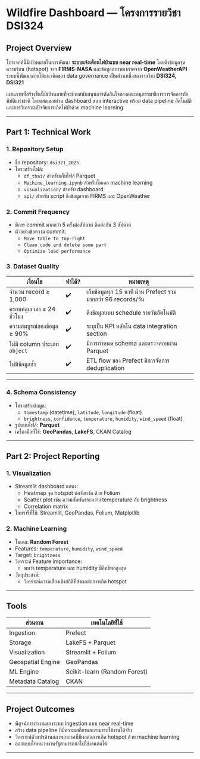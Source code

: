 # Wildfire Dashboard — โครงการรายวิชา DSI324

## Project Overview

โปรเจกต์นี้มีเป้าหมายในการพัฒนา **ระบบแจ้งเตือนไฟป่าแบบ near real-time** โดยดึงข้อมูลจุดความร้อน (hotspot) จาก **FIRMS-NASA** และข้อมูลสภาพอากาศจาก **OpenWeatherAPI** ระบบนี้พัฒนาภายใต้แนวคิดของ data governance เป็นส่วนหนึ่งของรายวิชา **DSI324, DSI321**

แผนภาพที่สร้างขึ้นนี้มีเป้าหมายที่จะช่วยสนับสนุนการตัดสินใจของคณะอนุกรรมาธิการการจัดการภัยพิบัติแห่งชาติ โดยแสดงผลผ่าน dashboard แบบ interactive พร้อม data pipeline อัตโนมัติ และการวิเคราะห์ปัจจัยการเกิดไฟป่าด้วย machine learning

---

## Part 1: Technical Work

### 1. Repository Setup
- ชื่อ repository: `dsi321_2025`
- โครงสร้างไฟล์:
  - `df_thai/` สำหรับเก็บไฟล์ Parquet
  - `Machine_learning.ipynb` สำหรับโมเดล machine learning
  - `visualization/` สำหรับ dashboard
  - `api/` สำหรับ script ดึงข้อมูลจาก FIRMS และ OpenWeather

### 2. Commit Frequency
- มีการ commit มากกว่า 5 ครั้งต่อสัปดาห์ ติดต่อกัน 3 สัปดาห์
- ตัวอย่างข้อความ commit:
  - `Move table to top-right`
  - `Clean code and delete some part`
  - `Optimize load performance`

### 3. Dataset Quality

| เงื่อนไข                              | ทำได้? | หมายเหตุ |
|--------------------------------------|--------|----------|
| จำนวน record ≥ 1,000                 | ✔️     | เก็บข้อมูลทุก 15 นาที ผ่าน Prefect รวมมากกว่า 96 records/วัน |
| ครอบคลุมเวลา ≥ 24 ชั่วโมง           | ✔️     | ดึงข้อมูลแบบ schedule รายวันอัตโนมัติ |
| ความสมบูรณ์ของข้อมูล ≥ 90%         | ✔️     | ระบุเป็น KPI หลักใน data integration section |
| ไม่มี column ประเภท `object`        | ✔️     | มีการกำหนด schema และตรวจสอบผ่าน Parquet |
| ไม่มีข้อมูลซ้ำ                       | ✔️     | ETL flow ของ Prefect มีการจัดการ deduplication |

---

### 4. Schema Consistency
- โครงสร้างข้อมูล:
  - `timestamp` (datetime), `latitude`, `longitude` (float)
  - `brightness`, `confidence`, `temperature`, `humidity`, `wind_speed` (float)
- รูปแบบไฟล์: **Parquet**
- เครื่องมือที่ใช้: **GeoPandas**, **LakeFS**, CKAN Catalog

---

## Part 2: Project Reporting

### 1. Visualization
- Streamlit dashboard แสดง:
  - Heatmap จุด hotspot ต่อจังหวัด ด้วย Folium
  - Scatter plot เช่น ความสัมพันธ์ระหว่าง temperature กับ brightness
  - Correlation matrix
- ไลบรารีที่ใช้: Streamlit, GeoPandas, Folium, Matplotlib

### 2. Machine Learning
- โมเดล: **Random Forest**
- Features: `temperature`, `humidity`, `wind_speed`
- Target: `brightness`
- วิเคราะห์ Feature importance:
  - พบว่า temperature และ humidity มีอิทธิพลสูงสุด
- วัตถุประสงค์:
  - วิเคราะห์ความเสี่ยงเชิงสถิติที่ส่งผลต่อการเกิด hotspot

---

## Tools

| ส่วนงาน             | เทคโนโลยีที่ใช้                  |
|---------------------|-----------------------------------|
| Ingestion           | Prefect                           |
| Storage             | LakeFS + Parquet                  |
| Visualization       | Streamlit + Folium                |
| Geospatial Engine   | GeoPandas                         |
| ML Engine           | Scikit-learn (Random Forest)      |
| Metadata Catalog    | CKAN                              |

---

## Project Outcomes

- พิสูจน์การทำงานของระบบ ingestion แบบ near real-time
- สร้าง data pipeline ที่มีความเสถียรและสามารถใช้งานได้จริง
- วิเคราะห์ตัวแปรด้านสภาพอากาศที่มีผลต่อการเกิด hotspot ด้วย machine learning
- ออกแบบให้หน่วยงานรัฐสามารถนำไปใช้งานต่อได้

---

